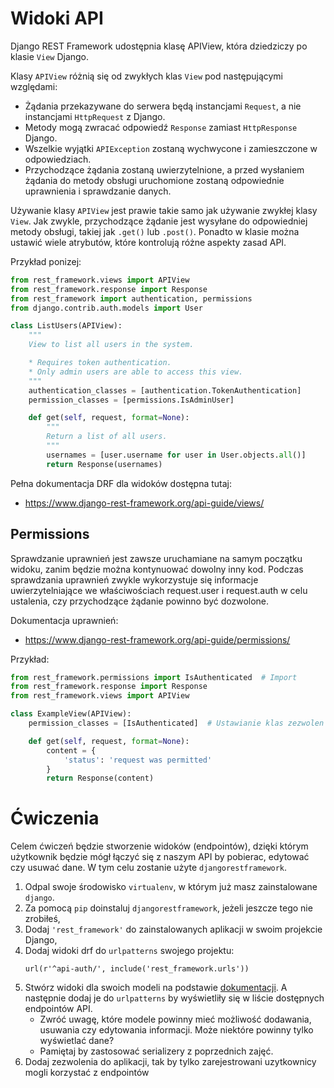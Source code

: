 # Widoki API

Django REST Framework udostępnia klasę APIView, która dziedziczy po klasie `View` Django.

Klasy `APIView` różnią się od zwykłych klas `View` pod następującymi względami:
- Żądania przekazywane do serwera będą instancjami `Request`, a nie instancjami `HttpRequest` z Django.
- Metody mogą zwracać odpowiedź `Response` zamiast `HttpResponse` Django.
- Wszelkie wyjątki `APIException` zostaną wychwycone i zamieszczone w odpowiedziach.
- Przychodzące żądania zostaną uwierzytelnione, a przed wysłaniem żądania do metody obsługi uruchomione zostaną odpowiednie uprawnienia i sprawdzanie danych.

Używanie klasy `APIView` jest prawie takie samo jak używanie zwykłej klasy `View`. Jak zwykle, przychodzące żądanie jest wysyłane do odpowiedniej metody obsługi, takiej jak `.get()` lub `.post()`. Ponadto w klasie można ustawić wiele atrybutów, które kontrolują różne aspekty zasad API.

Przykład ponizej:

```python
from rest_framework.views import APIView
from rest_framework.response import Response
from rest_framework import authentication, permissions
from django.contrib.auth.models import User

class ListUsers(APIView):
    """
    View to list all users in the system.

    * Requires token authentication.
    * Only admin users are able to access this view.
    """
    authentication_classes = [authentication.TokenAuthentication]
    permission_classes = [permissions.IsAdminUser]

    def get(self, request, format=None):
        """
        Return a list of all users.
        """
        usernames = [user.username for user in User.objects.all()]
        return Response(usernames)
```

Pełna dokumentacja DRF dla widoków dostępna tutaj:

- https://www.django-rest-framework.org/api-guide/views/

## Permissions

Sprawdzanie uprawnień jest zawsze uruchamiane na samym początku widoku, zanim będzie można kontynuować dowolny inny kod. Podczas sprawdzania uprawnień zwykle wykorzystuje się informacje uwierzytelniające we właściwościach request.user i request.auth w celu ustalenia, czy przychodzące żądanie powinno być dozwolone.

Dokumentacja uprawnień:

- https://www.django-rest-framework.org/api-guide/permissions/

Przykład:

```python
from rest_framework.permissions import IsAuthenticated  # Import
from rest_framework.response import Response
from rest_framework.views import APIView

class ExampleView(APIView):
    permission_classes = [IsAuthenticated]  # Ustawianie klas zezwolen

    def get(self, request, format=None):
        content = {
            'status': 'request was permitted'
        }
        return Response(content)
```


# Ćwiczenia

Celem ćwiczeń będzie stworzenie widoków (endpointów), dzięki którym użytkownik będzie mógł łączyć się z naszym API by pobierac, edytować czy usuwać dane. W tym celu zostanie użyte `djangorestframework`.

1. Odpal swoje środowisko `virtualenv`, w którym już masz zainstalowane `django`.
2. Za pomocą `pip` doinstaluj `djangorestframework`, jeżeli jeszcze tego nie zrobiłeś,
3. Dodaj `'rest_framework'` do zainstalowanych aplikacji w swoim projekcie Django,
4. Dodaj widoki drf do `urlpatterns` swojego projektu:
   ```
   url(r'^api-auth/', include('rest_framework.urls'))
   ```
5. Stwórz widoki dla swoich modeli na podstawie [dokumentacji](https://www.django-rest-framework.org/tutorial/3-class-based-views/). A następnie dodaj je do `urlpatterns` by wyświetliły się w liście dostępnych endpointów API.
   - Zwróć uwagę, które modele powinny mieć możliwość dodawania, usuwania czy edytowania informacji. Może niektóre powinny tylko wyświetlać dane?
   - Pamiętaj by zastosować serializery z poprzednich zajęć.
6. Dodaj zezwolenia do aplikacji, tak by tylko zarejestrowani uzytkownicy mogli korzystać z endpointów